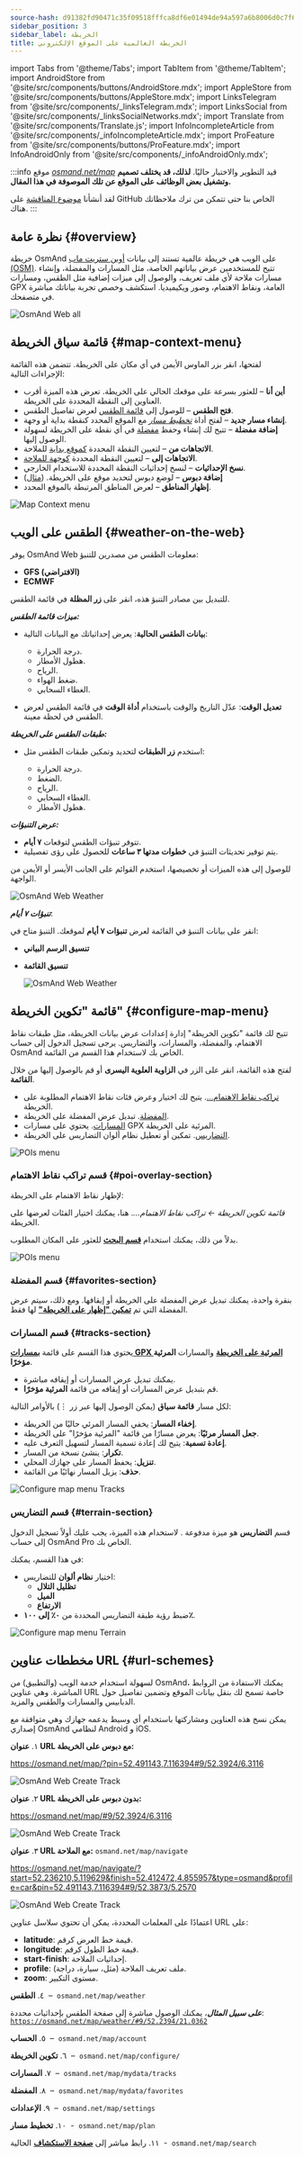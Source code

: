 ```yaml
---
source-hash: d91382fd90471c35f09518fffca8df6e01494de94a597a6b8006d0c7f62c249d
sidebar_position: 3
sidebar_label: الخريطة
title: الخريطة العالمية على الموقع الإلكتروني
---
```

import Tabs from '@theme/Tabs';
import TabItem from '@theme/TabItem';
import AndroidStore from '@site/src/components/buttons/AndroidStore.mdx';
import AppleStore from '@site/src/components/buttons/AppleStore.mdx';
import LinksTelegram from '@site/src/components/_linksTelegram.mdx';
import LinksSocial from '@site/src/components/_linksSocialNetworks.mdx';
import Translate from '@site/src/components/Translate.js';
import InfoIncompleteArticle from '@site/src/components/_infoIncompleteArticle.mdx';
import ProFeature from '@site/src/components/buttons/ProFeature.mdx';
import InfoAndroidOnly from '@site/src/components/_infoAndroidOnly.mdx';


<InfoIncompleteArticle/>

:::info
موقع *[osmand.net/map](https://osmand.net/map/)* قيد التطوير والاختبار حاليًا.
**لذلك، قد يختلف تصميم وتشغيل بعض الوظائف على الموقع عن تلك الموصوفة في هذا المقال.**

لقد أنشأنا [موضوع المناقشة](https://github.com/osmandapp/OsmAnd/discussions/16567) على GitHub الخاص بنا حتى تتمكن من ترك ملاحظاتك هناك.
:::


## نظرة عامة {#overview}

خريطة OsmAnd على الويب هي خريطة عالمية تستند إلى بيانات [أوبن ستريت ماب (OSM)](https://www.openstreetmap.org/). تتيح للمستخدمين عرض بياناتهم الخاصة، مثل المسارات والمفضلة، وإنشاء مسارات ملاحة لأي ملف تعريف، والوصول إلى ميزات إضافية مثل الطقس، ومسارات GPX العامة، ونقاط الاهتمام، وصور ويكيميديا. استكشف وخصص تجربة بياناتك مباشرة في متصفحك.

![OsmAnd Web all](@site/static/img/web/web_map_all.png)


## قائمة سياق الخريطة {#map-context-menu}

لفتحها، انقر بزر الماوس الأيمن في أي مكان على الخريطة. تتضمن هذه القائمة الإجراءات التالية:

- **أين أنا** – للعثور بسرعة على موقعك الحالي على الخريطة. تعرض هذه الميزة أقرب العناوين إلى النقطة المحددة على الخريطة.
- **فتح الطقس** – للوصول إلى [قائمة الطقس](#weather-on-the-web) لعرض تفاصيل الطقس.
- **إنشاء مسار جديد** – لفتح أداة [*تخطيط مسار*](../web/planner.md#navigation-route) مع الموقع المحدد كنقطة بداية أو وجهة.
- **إضافة مفضلة** – تتيح لك إنشاء وحفظ [مفضلة](../web/web-userdata.mdx#add--edit-favorite) في أي نقطة على الخريطة لسهولة الوصول إليها.
- **الاتجاهات من** – لتعيين النقطة المحددة [كموقع بداية](../web/planner.md#navigation-route) للملاحة.
- **الاتجاهات إلى** – لتعيين النقطة المحددة [كوجهة للملاحة](../web/planner.md#navigation-route).
- **نسخ الإحداثيات** – لنسخ إحداثيات النقطة المحددة للاستخدام الخارجي.
- **إضافة دبوس** – لوضع دبوس لتحديد موقع على الخريطة. ([مثال](https://osmand.net/map/?pin=37.546483,-77.446446#15/37.5458/-77.4470))
- **إظهار المناطق** – لعرض المناطق المرتبطة بالموقع المحدد.

![Map Context menu](@site/static/img/web/map_context_menu.png)


## الطقس على الويب {#weather-on-the-web}

يوفر OsmAnd Web معلومات الطقس من مصدرين للتنبؤ:

- **GFS (الافتراضي)**
- **ECMWF**

للتبديل بين مصادر التنبؤ هذه، انقر على **زر المظلة** في قائمة الطقس.

***ميزات قائمة الطقس:***

- **بيانات الطقس الحالية**: يعرض إحداثياتك مع البيانات التالية:

  - درجة الحرارة.
  - هطول الأمطار.
  - الرياح.
  - ضغط الهواء.
  - الغطاء السحابي.

- **تعديل الوقت**: عدّل التاريخ والوقت باستخدام **أداة الوقت** في قائمة الطقس لعرض الطقس في لحظة معينة.

***طبقات الطقس على الخريطة:***

- استخدم **زر الطبقات** لتحديد وتمكين طبقات الطقس مثل:

  - درجة الحرارة.
  - الضغط.
  - الرياح.
  - الغطاء السحابي.
  - هطول الأمطار.

***عرض التنبؤات:***

- تتوفر تنبؤات الطقس لتوقعات **٧ أيام**.
- يتم توفير تحديثات التنبؤ في **خطوات مدتها ٣ ساعات** للحصول على رؤى تفصيلية.

للوصول إلى هذه الميزات أو تخصيصها، استخدم القوائم على الجانب الأيسر أو الأيمن من الواجهة.

  ![OsmAnd Web Weather](@site/static/img/web/web_weather.png)

***تنبؤات ٧ أيام***:

انقر على بيانات التنبؤ في القائمة لعرض **تنبؤات ٧ أيام** لموقعك. التنبؤ متاح في:

- **تنسيق الرسم البياني**
- **تنسيق القائمة**

  ![OsmAnd Web Weather](@site/static/img/web/web_7day.png)


## قائمة "تكوين الخريطة" {#configure-map-menu}

تتيح لك قائمة "تكوين الخريطة" إدارة إعدادات عرض بيانات الخريطة، مثل طبقات نقاط الاهتمام، والمفضلة، والمسارات، والتضاريس. يرجى تسجيل الدخول إلى حساب OsmAnd الخاص بك لاستخدام هذا القسم من القائمة.

لفتح هذه القائمة، انقر على الزر في **الزاوية العلوية اليسرى** أو قم بالوصول إليها من خلال **القائمة**.

- [تراكب نقاط الاهتمام...](#poi-overlay-section). يتيح لك اختيار وعرض فئات نقاط الاهتمام المطلوبة على الخريطة.
- [المفضلة](#favorites-section). تبديل عرض المفضلة على الخريطة.
- [المسارات](#tracks-section). يحتوي على مسارات GPX المرئية على الخريطة.
- [التضاريس](#terrain-section). تمكين أو تعطيل نظام ألوان التضاريس على الخريطة.

![POIs menu](@site/static/img/web/configure_map_web.png)


### قسم تراكب نقاط الاهتمام {#poi-overlay-section}

لإظهار نقاط الاهتمام على الخريطة:

*قائمة تكوين الخريطة ← تراكب نقاط الاهتمام...*. هنا، يمكنك اختيار الفئات لعرضها على الخريطة.

بدلاً من ذلك، يمكنك استخدام [**قسم البحث**](web-search.md) للعثور على المكان المطلوب.

![POIs menu](@site/static/img/web/poi_menu.png)


### قسم المفضلة {#favorites-section}

بنقرة واحدة، يمكنك تبديل عرض المفضلة على الخريطة أو إيقافها. ومع ذلك، سيتم عرض المفضلة التي تم [**تمكين "إظهار على الخريطة"**](../web/web-userdata.mdx#favorites-on-the-web) لها فقط.


### قسم المسارات {#tracks-section}

يحتوي هذا القسم على قائمة [**بمسارات GPX المرئية على الخريطة**](../web/web-userdata.mdx#visible-on-the-map) والمسارات **المرئية مؤخرًا**.

- يمكنك تبديل عرض المسارات أو إيقافه مباشرة.
- قم بتبديل عرض المسارات أو إيقافه من قائمة **المرئية مؤخرًا**.

لكل مسار **قائمة سياق** (يمكن الوصول إليها عبر زر ⋮) بالأوامر التالية:

- **إخفاء المسار**: يخفي المسار المرئي حاليًا من الخريطة.
- **جعل المسار مرئيًا**: يعرض مسارًا من قائمة "المرئية مؤخرًا" على الخريطة.
- **إعادة تسمية**: يتيح لك إعادة تسمية المسار لتسهيل التعرف عليه.
- **تكرار**: ينشئ نسخة من المسار.
- **تنزيل**: يحفظ المسار على جهازك المحلي.
- **حذف**: يزيل المسار نهائيًا من القائمة.

![Configure map menu Tracks](@site/static/img/web/configure_map_track.png)


### قسم التضاريس {#terrain-section}

قسم **التضاريس** هو ميزة مدفوعة <ProFeature/>. لاستخدام هذه الميزة، يجب عليك أولاً تسجيل الدخول إلى حساب OsmAnd Pro الخاص بك.

في هذا القسم، يمكنك:

- اختيار **نظام ألوان** للتضاريس:
  - **تظليل التلال**
  - **الميل**
  - **الارتفاع**
- ضبط رؤية طبقة التضاريس المحددة من **٠٪ إلى ١٠٠٪**.

![Configure map menu Terrain](@site/static/img/web/configure_map_terrain.png)


<!--
## Map style {#map-style}

In this section of the menu, you can change the map style. You can read more about how to do this in the article [Vector Maps (Map Styles)](../map/vector-maps.md) for the OsmAnd app. The settings in the web version are no different.  
**Some examples:**

- Nautical map style

![OsmAnd Web Map Style](@site/static/img/web/web_map_style_nautical.png)

- Topo map style

![OsmAnd Web Favorites add](@site/static/img/web/web_map_style_topo.png)
-->


## مخططات عناوين URL {#url-schemes}

لسهولة استخدام خدمة الويب (والتطبيق) من OsmAnd، يمكنك الاستفادة من الروابط المباشرة. وهي عناوين URL خاصة تسمح لك بنقل بيانات الموقع وتضمين تفاصيل حول الدبابيس والمسارات والطقس والمزيد.

يمكن نسخ هذه العناوين ومشاركتها باستخدام أي وسيط يدعمه جهازك وهي متوافقة مع إصداري OsmAnd لنظامي Android و iOS.

١. **عنوان URL مع دبوس على الخريطة:**

  https://osmand.net/map/?pin=52.491143,7.116394#9/52.3924/6.3116

  ![OsmAnd Web Create Track](@site/static/img/plan-route/web_url_pin.png)

٢. **عنوان URL بدون دبوس على الخريطة:**

  https://osmand.net/map/#9/52.3924/6.3116

  ![OsmAnd Web Create Track](@site/static/img/plan-route/web_url_without.png)

٣. **عنوان URL مع الملاحة:** `osmand.net/map/navigate`

  https://osmand.net/map/navigate/?start=52.236210,5.119629&finish=52.412472,4.855957&type=osmand&profile=car&pin=52.491143,7.116394#9/52.3873/5.2570

  ![OsmAnd Web Create Track](@site/static/img/plan-route/web_url_track.png)

اعتمادًا على المعلمات المحددة، يمكن أن تحتوي سلاسل عناوين URL على:

- **latitude**: قيمة خط العرض كرقم.
- **longitude**: قيمة خط الطول كرقم.
- **start-finish**: إحداثيات الملاحة.
- **profile**: ملف تعريف الملاحة (مثل، سيارة، دراجة).
- **zoom**: مستوى التكبير.

٤. **الطقس**&nbsp; – &nbsp;`osmand.net/map/weather`

***على سبيل المثال***، يمكنك الوصول مباشرة إلى صفحة الطقس بإحداثيات محددة:
    [`https://osmand.net/map/weather/#9/52.2394/21.0362`](https://osmand.net/map/weather/#9/52.2394/21.0362)

٥. **الحساب**&nbsp; – &nbsp;`osmand.net/map/account`

٦. **تكوين الخريطة**&nbsp; – &nbsp;`osmand.net/map/configure/`

٧. **المسارات**&nbsp; – &nbsp;`osmand.net/map/mydata/tracks`

٨. **المفضلة**&nbsp; – &nbsp;`osmand.net/map/mydata/favorites`

٩. **الإعدادات**&nbsp; – &nbsp;`osmand.net/map/settings`

١٠. **تخطيط مسار**&nbsp; - &nbsp;`osmand.net/map/plan`

١١. رابط مباشر إلى [**صفحة الاستكشاف**](https://osmand.net/docs/user/web/web-search#explore) الحالية&nbsp; - &nbsp;`osmand.net/map/search`